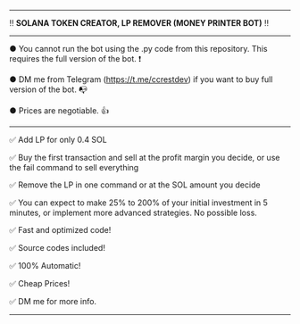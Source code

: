 ---------------------------------------------------------------------------------------------------------------

‼ **SOLANA TOKEN CREATOR, LP REMOVER (MONEY PRINTER BOT)** ‼

---------------------------------------------------------------------------------------------------------------

● You cannot run the bot using the .py code from this repository. This requires the full version of the bot. ❗

● DM me from Telegram (https://t.me/ccrestdev) if you want to buy full version of the bot. 📭

● Prices are negotiable. 👍

---------------------------------------------------------------------------------------------------------------

✅ Add LP for only 0.4 SOL

✅ Buy the first transaction and sell at the profit margin you decide, or use the fail command to sell everything

✅ Remove the LP in one command or at the SOL amount you decide

✅ You can expect to make 25% to 200% of your initial investment in 5 minutes, or implement more advanced strategies. No possible loss.

✅ Fast and optimized code!

✅ Source codes included!

✅ 100% Automatic!

✅ Cheap Prices!




✅ DM me for more info.

---------------------------------------------------------------------------------------------------------------

